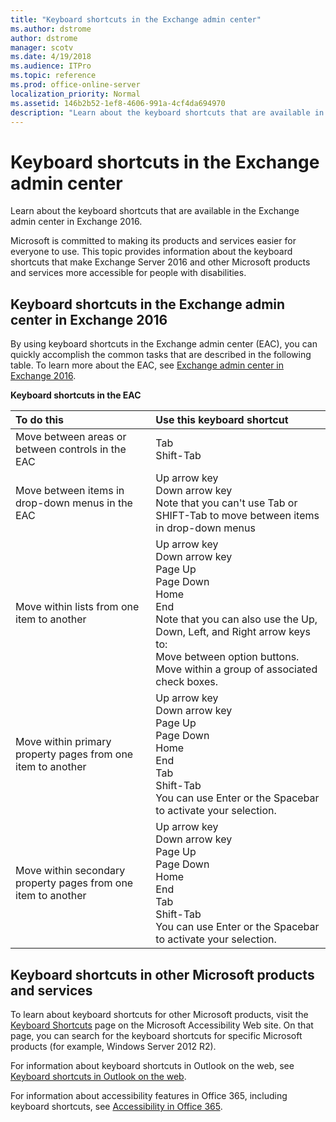 ```yaml
---
title: "Keyboard shortcuts in the Exchange admin center"
ms.author: dstrome
author: dstrome
manager: scotv
ms.date: 4/19/2018
ms.audience: ITPro
ms.topic: reference
ms.prod: office-online-server
localization_priority: Normal
ms.assetid: 146b2b52-1ef8-4606-991a-4cf4da694970
description: "Learn about the keyboard shortcuts that are available in the Exchange admin center in Exchange 2016."
---
```


# Keyboard shortcuts in the Exchange admin center

Learn about the keyboard shortcuts that are available in the Exchange admin center in Exchange 2016.
  
Microsoft is committed to making its products and services easier for everyone to use. This topic provides information about the keyboard shortcuts that make Exchange Server 2016 and other Microsoft products and services more accessible for people with disabilities.
  
## Keyboard shortcuts in the Exchange admin center in Exchange 2016

By using keyboard shortcuts in the Exchange admin center (EAC), you can quickly accomplish the common tasks that are described in the following table. To learn more about the EAC, see [Exchange admin center in Exchange 2016](../architecture/cas/eac.md).
  
**Keyboard shortcuts in the EAC**

|**To do this**|**Use this keyboard shortcut**|
|:-----|:-----|
|Move between areas or between controls in the EAC  <br/> |Tab  <br/> Shift-Tab  <br/> |
|Move between items in drop-down menus in the EAC  <br/> |Up arrow key  <br/> Down arrow key  <br/> Note that you can't use Tab or SHIFT-Tab to move between items in drop-down menus  <br/> |
|Move within lists from one item to another  <br/> | Up arrow key  <br/>  Down arrow key  <br/>  Page Up  <br/>  Page Down  <br/>  Home  <br/>  End  <br/>  Note that you can also use the Up, Down, Left, and Right arrow keys to:  <br/>  Move between option buttons.  <br/>  Move within a group of associated check boxes.  <br/> |
|Move within primary property pages from one item to another  <br/> |Up arrow key  <br/> Down arrow key  <br/> Page Up  <br/> Page Down  <br/> Home  <br/> End  <br/> Tab  <br/> Shift-Tab  <br/> You can use Enter or the Spacebar to activate your selection.  <br/> |
|Move within secondary property pages from one item to another  <br/> |Up arrow key  <br/> Down arrow key  <br/> Page Up  <br/> Page Down  <br/> Home  <br/> End  <br/> Tab  <br/> Shift-Tab  <br/> You can use Enter or the Spacebar to activate your selection.  <br/> |
   
## Keyboard shortcuts in other Microsoft products and services

To learn about keyboard shortcuts for other Microsoft products, visit the [Keyboard Shortcuts](https://go.microsoft.com/fwlink/p/?LinkId=248894) page on the Microsoft Accessibility Web site. On that page, you can search for the keyboard shortcuts for specific Microsoft products (for example, Windows Server 2012 R2). 
  
For information about keyboard shortcuts in Outlook on the web, see [Keyboard shortcuts in Outlook on the web](https://go.microsoft.com/fwlink/p/?LinkId=823540).
  
For information about accessibility features in Office 365, including keyboard shortcuts, see [Accessibility in Office 365](https://go.microsoft.com/fwlink/p/?LinkID=521946).
  

